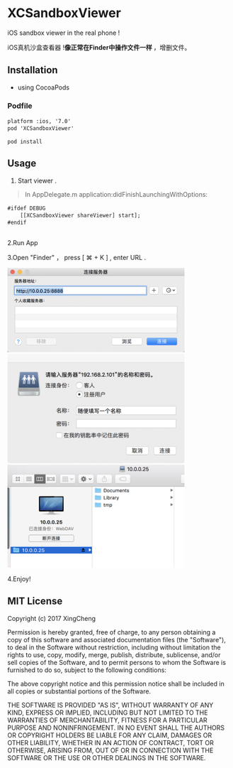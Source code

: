 # XCSandboxViewer
iOS sandbox viewer in  the real phone ! 

iOS真机沙盒查看器 !<b>像正常在Finder中操作文件一样 </b>，增删文件。

## Installation

- using CocoaPods

### Podfile
```
platform :ios, '7.0'
pod 'XCSandboxViewer'

```

```
pod install
```

## Usage

1. Start viewer .

>In AppDelegate.m   application:didFinishLaunchingWithOptions:
```    
#ifdef DEBUG
    [[XCSandboxViewer shareViewer] start];
#endif
    
```
2.Run App 


3.Open "Finder" ， press [ ⌘ + K ] , enter URL .

<img src="Screenshot/1.png" width=400px/>
<img src="Screenshot/2.1.png" width=400px/>
<img src="Screenshot/3.png" width=400px/>

4.Enjoy!




## MIT License

Copyright (c) 2017 XingCheng

Permission is hereby granted, free of charge, to any person obtaining a copy
of this software and associated documentation files (the "Software"), to deal
in the Software without restriction, including without limitation the rights
to use, copy, modify, merge, publish, distribute, sublicense, and/or sell
copies of the Software, and to permit persons to whom the Software is
furnished to do so, subject to the following conditions:

The above copyright notice and this permission notice shall be included in all
copies or substantial portions of the Software.

THE SOFTWARE IS PROVIDED "AS IS", WITHOUT WARRANTY OF ANY KIND, EXPRESS OR
IMPLIED, INCLUDING BUT NOT LIMITED TO THE WARRANTIES OF MERCHANTABILITY,
FITNESS FOR A PARTICULAR PURPOSE AND NONINFRINGEMENT. IN NO EVENT SHALL THE
AUTHORS OR COPYRIGHT HOLDERS BE LIABLE FOR ANY CLAIM, DAMAGES OR OTHER
LIABILITY, WHETHER IN AN ACTION OF CONTRACT, TORT OR OTHERWISE, ARISING FROM,
OUT OF OR IN CONNECTION WITH THE SOFTWARE OR THE USE OR OTHER DEALINGS IN THE
SOFTWARE.



